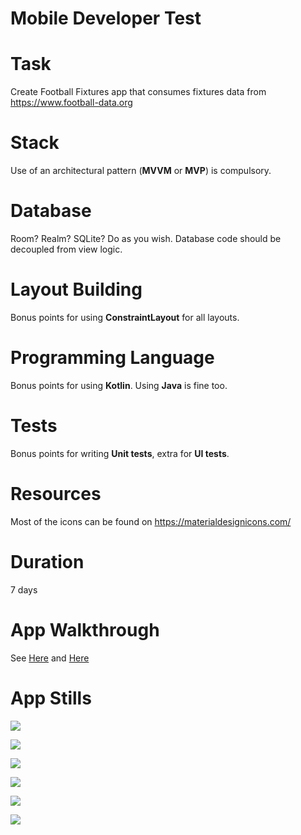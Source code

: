 # Mobile Developer Test

# Task

Create Football Fixtures app that consumes fixtures data from https://www.football-data.org

# Stack

Use of an architectural pattern (**MVVM** or **MVP**) is compulsory.

# Database

Room? Realm? SQLite? Do as you wish. Database code should be decoupled from view logic.

# Layout Building

Bonus points for using **ConstraintLayout** for all layouts.

# Programming Language

Bonus points for using **Kotlin**. Using **Java** is fine too.

# Tests

Bonus points for writing **Unit tests**, extra for **UI tests**.

# Resources

Most of the icons can be found on https://materialdesignicons.com/

# Duration

7 days

# App Walkthrough

See [Here](https://media.giphy.com/media/fjxPP7s7aQBVurpiJg/giphy.gif) and [Here](https://media.giphy.com/media/WgQrj8VE8Emuxv3Xhu/giphy.gif)

# App Stills
![](https://d2mxuefqeaa7sj.cloudfront.net/s_84B2F0274F1EB21AB285624EA9384FFDC9DAD72BF89B67521A78B193296362CB_1543350092788_IMAGE+2018-11-27+212127.jpg)


![](https://d2mxuefqeaa7sj.cloudfront.net/s_84B2F0274F1EB21AB285624EA9384FFDC9DAD72BF89B67521A78B193296362CB_1543350082681_IMAGE+2018-11-27+212116.jpg)

![](https://d2mxuefqeaa7sj.cloudfront.net/s_84B2F0274F1EB21AB285624EA9384FFDC9DAD72BF89B67521A78B193296362CB_1543355439724_competition-148+draggedImage.png)


![](https://d2mxuefqeaa7sj.cloudfront.net/s_84B2F0274F1EB21AB285624EA9384FFDC9DAD72BF89B67521A78B193296362CB_1543355439702_competition-157+draggedImage.png)

![](https://d2mxuefqeaa7sj.cloudfront.net/s_84B2F0274F1EB21AB285624EA9384FFDC9DAD72BF89B67521A78B193296362CB_1543355439750_competition-218+draggedImage.png)


![](https://d2mxuefqeaa7sj.cloudfront.net/s_84B2F0274F1EB21AB285624EA9384FFDC9DAD72BF89B67521A78B193296362CB_1543355439742_competition-247+draggedImage.png)


